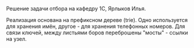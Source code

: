 Решение задачи отбора на кафедру 1С, Ярлыков Илья.

Реализация основана на префиксном дереве (trie). Одно используется для хранения имён, другое - для хранения телефонных номеров. Для связи ключей, между листьями боров переброшены "мосты" - ссылки на узел.

